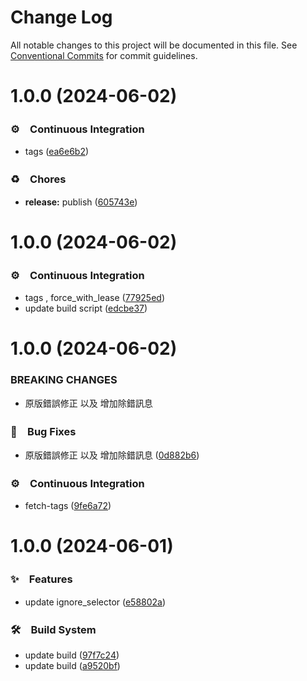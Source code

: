 # Change Log

All notable changes to this project will be documented in this file.
See [Conventional Commits](https://conventionalcommits.org) for commit guidelines.

# 1.0.0 (2024-06-02)



### ⚙️　Continuous Integration

* tags ([ea6e6b2](https://github.com/journey-ad/sd-webui-bilingual-localization/commit/ea6e6b25903d601291b9f0dee7284451aae1cf42))


### ♻️　Chores

* **release:** publish ([605743e](https://github.com/journey-ad/sd-webui-bilingual-localization/commit/605743e695e720a17a2c1b09f35610d82e443325))



# 1.0.0 (2024-06-02)



### ⚙️　Continuous Integration

* tags , force_with_lease ([77925ed](https://github.com/journey-ad/sd-webui-bilingual-localization/commit/77925ed08fa6a96947a1ab4b79fac65ab5962e4d))
* update build script ([edcbe37](https://github.com/journey-ad/sd-webui-bilingual-localization/commit/edcbe37dfd93dcad0c9ec50fa30eb13d77003edd))



# 1.0.0 (2024-06-02)


### BREAKING CHANGES

* 原版錯誤修正 以及 增加除錯訊息



### 🐛　Bug Fixes

* 原版錯誤修正 以及 增加除錯訊息 ([0d882b6](https://github.com/journey-ad/sd-webui-bilingual-localization/commit/0d882b6e1e1eeaed7a900e4715d28c75f72d0819))


### ⚙️　Continuous Integration

* fetch-tags ([9fe6a72](https://github.com/journey-ad/sd-webui-bilingual-localization/commit/9fe6a726fa00e91b8eaa48ba0fa6f3005ab6c81e))



# 1.0.0 (2024-06-01)



### ✨　Features

* update ignore_selector ([e58802a](https://github.com/journey-ad/sd-webui-bilingual-localization/commit/e58802a079acf906077814e5d03d7dfbe7e8870b))


### 🛠　Build System

* update build ([97f7c24](https://github.com/journey-ad/sd-webui-bilingual-localization/commit/97f7c240b056f3dcaa80077a01faba429b8a079b))
* update build ([a9520bf](https://github.com/journey-ad/sd-webui-bilingual-localization/commit/a9520bf561ce30aa76c17560949c44b7ae38e847))
